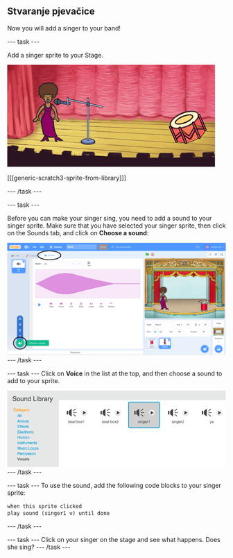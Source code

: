 ## Stvaranje pjevačice

Now you will add a singer to your band!

\--- task \---

Add a singer sprite to your Stage.

![screenshot](images/band-singer-mic.png)

[[[generic-scratch3-sprite-from-library]]]

\--- /task \---

\--- task \---

Before you can make your singer sing, you need to add a sound to your singer sprite. Make sure that you have selected your singer sprite, then click on the Sounds tab, and click on **Choose a sound**:

![screenshot](images/band-import-sound-annotated.png) \--- /task \---

\--- task \--- Click on **Voice** in the list at the top, and then choose a sound to add to your sprite.

![screenshot](images/band-choose-sound.png) \--- /task \---

\--- task \--- To use the sound, add the following code blocks to your singer sprite:

```blocks3
when this sprite clicked
play sound (singer1 v) until done
```

\--- /task \---

\--- task \--- Click on your singer on the stage and see what happens. Does she sing? \--- /task \---